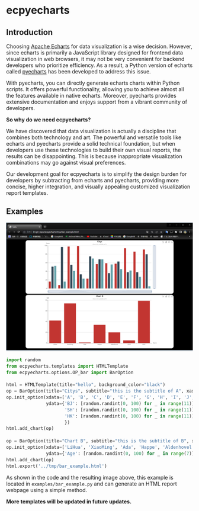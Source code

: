 # ecpyecharts

## Introduction

Choosing [Apache Echarts](https://github.com/apache/echarts) for data visualization is a wise decision. However, since echarts is primarily a JavaScript library designed for frontend data visualization in web browsers, it may not be very convenient for backend developers who prioritize efficiency. As a result, a Python version of echarts called [pyecharts](https://github.com/pyecharts/pyecharts) has been developed to address this issue.

With pyecharts, you can directly generate echarts charts within Python scripts. It offers powerful functionality, allowing you to achieve almost all the features available in native echarts. Moreover, pyecharts provides extensive documentation and enjoys support from a vibrant community of developers.

**So why do we need ecpyecharts?**

We have discovered that data visualization is actually a discipline that combines both technology and art. The powerful and versatile tools like echarts and pyecharts provide a solid technical foundation, but when developers use these technologies to build their own visual reports, the results can be disappointing. This is because inappropriate visualization combinations may go against visual preferences.

Our development goal for ecpyecharts is to simplify the design burden for developers by subtracting from echarts and pyecharts, providing more concise, higher integration, and visually appealing customized visualization report templates.

## Examples

![bar_example](imgs/bar_example.png)

```python
import random
from ecpyecharts.templates import HTMLTemplate
from ecpyecharts.options.OP_bar import BarOption

html = HTMLTemplate(title="hello", background_color="black")
op = BarOption(title="Citys", subtitle="this is the subtitle of A", xaxis='Metric', yaxis='Score')
op.init_option(xdata=['A', 'B', 'C', 'D', 'E', 'F', 'G', 'H', 'I', 'J', 'K'],
               ydata={'BJ': [random.randint(0, 100) for _ in range(11)],
                      'SH': [random.randint(0, 100) for _ in range(11)],
                      'HK': [random.randint(0, 100) for _ in range(11)]
                      })
html.add_chart(op)

op = BarOption(title="Chart B", subtitle="this is the subtitle of B", xaxis='Name', yaxis='Age')
op.init_option(xdata=['LiHua', 'XiaoMing', 'Ada', 'Happe', 'Aldenhovel', 'JOJO', 'MXY'],
               ydata={'Age': [random.randint(0, 100) for _ in range(7)],})
html.add_chart(op)
html.export('../tmp/bar_example.html')
```

As shown in the code and the resulting image above, this example is located in `examples/bar_example.py` and can generate an HTML report webpage using a simple method.



**More templates will be updated in future updates.**